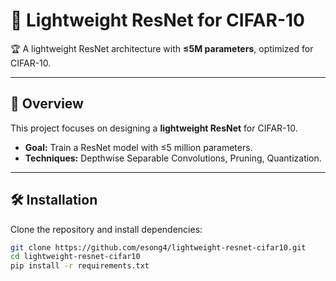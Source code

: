 # 🚀 Lightweight ResNet for CIFAR-10
🏆 A lightweight ResNet architecture with **≤5M parameters**, optimized for CIFAR-10.

---

## 📖 Overview
This project focuses on designing a **lightweight ResNet** for CIFAR-10.  
- **Goal:** Train a ResNet model with ≤5 million parameters.
- **Techniques:** Depthwise Separable Convolutions, Pruning, Quantization.

---

## 🛠 Installation
Clone the repository and install dependencies:
```bash
git clone https://github.com/esong4/lightweight-resnet-cifar10.git
cd lightweight-resnet-cifar10
pip install -r requirements.txt

